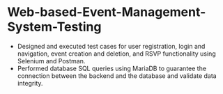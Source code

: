 # Web-based-Event-Management-System-Testing
- Designed and executed test cases for user registration, login and navigation, event creation and deletion, and RSVP functionality using Selenium and Postman.
- Performed database SQL queries using MariaDB to guarantee the connection between the backend and the database and validate data integrity.
